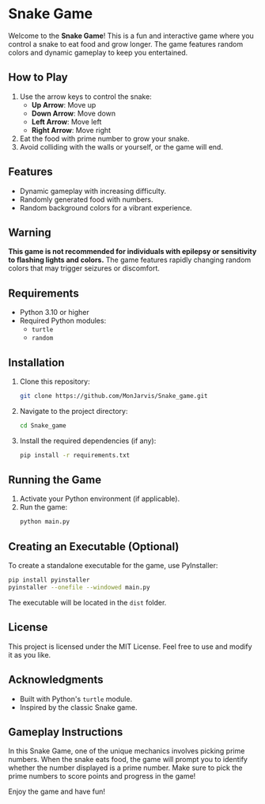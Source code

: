 # Snake Game

Welcome to the **Snake Game**! This is a fun and interactive game where you control a snake to eat food and grow longer. The game features random colors and dynamic gameplay to keep you entertained.

## How to Play
1. Use the arrow keys to control the snake:
   - **Up Arrow**: Move up
   - **Down Arrow**: Move down
   - **Left Arrow**: Move left
   - **Right Arrow**: Move right
2. Eat the food with prime number to grow your snake.
3. Avoid colliding with the walls or yourself, or the game will end.

## Features
- Dynamic gameplay with increasing difficulty.
- Randomly generated food with numbers.
- Random background colors for a vibrant experience.

## Warning
**This game is not recommended for individuals with epilepsy or sensitivity to flashing lights and colors.** The game features rapidly changing random colors that may trigger seizures or discomfort.

## Requirements
- Python 3.10 or higher
- Required Python modules:
  - `turtle`
  - `random`

## Installation
1. Clone this repository:
   ```bash
   git clone https://github.com/MonJarvis/Snake_game.git
   ```
2. Navigate to the project directory:
   ```bash
   cd Snake_game
   ```
3. Install the required dependencies (if any):
   ```bash
   pip install -r requirements.txt
   ```

## Running the Game
1. Activate your Python environment (if applicable).
2. Run the game:
   ```bash
   python main.py
   ```

## Creating an Executable (Optional)
To create a standalone executable for the game, use PyInstaller:
```bash
pip install pyinstaller
pyinstaller --onefile --windowed main.py
```
The executable will be located in the `dist` folder.

## License
This project is licensed under the MIT License. Feel free to use and modify it as you like.

## Acknowledgments
- Built with Python's `turtle` module.
- Inspired by the classic Snake game.

## Gameplay Instructions

In this Snake Game, one of the unique mechanics involves picking prime numbers. When the snake eats food, the game will prompt you to identify whether the number displayed is a prime number. Make sure to pick the prime numbers to score points and progress in the game!

Enjoy the game and have fun!
